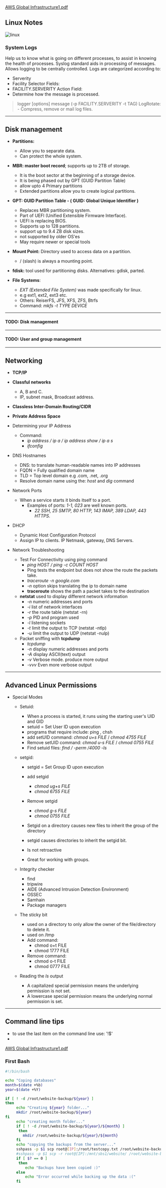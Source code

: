 [AWS Global Infrastructure1.pdf](https://github.com/ngeno7/Linux-Notes/files/9354565/AWS.Global.Infrastructure1.pdf)
## Linux Notes

![linux](https://user-images.githubusercontent.com/9430676/181217374-9419762c-d0d7-4ae7-989f-b2db52341ca7.png)

### System Logs

Help us to know what is going on different processes, to assist in knowing the health of processes.
Syslog standard aids in processing of messages. Allows logging to be centrally controlled.
Logs are categorized according to:
  - Serverity
  - Facility
Selector Fields:
  - FACILITY.SERVERITY
Action Field:
 - Determine how the message is processed.

  >logger [options] message (-p FACILITY.SERVERITY -t TAG)
>LogRotate: - Compress, remove or mail log files.

---
## Disk management
- **Partitions:**
  - Allow you to separate data.
  - Can protect the whole system.
- **MBR: master boot record**; supports up to 2TB of storage.
  - It is the boot sector at the beginning of a storage device.
  - It is being phased out by GPT (GUID Partition Table)
  - allow upto 4 Primary partitions
  - Extended partitions allow you to create logical partitions.

- **GPT: GUID Partition Table - ( GUID: Global Unique Identifier )**
  - Replaces MBR partitioning system.
  - Part of UEFI (Unified Extensible Firmware Interface).
  - UEFI is replacing BIOS.
  - Supports up to 128 partitions.
  - support up to 9.4 ZB disk sizes.
  - not supported by older OS'es
  - May require newer or special tools

- **Mount Point:** Directory used to access data on a partition.
  - / (slash) is always a mounting point.

- **fdisk:** tool used for partitioning disks.
  Alternatives: gdisk, parted.
- **File Systems**:
   - *EXT (Extended File System)* was made specifically for linux.
   - e.g ext1, ext2, ext3 etc.
   - Others: ReiserFS, JFS, XFS, ZFS, Btrfs
   - Command: *mkfs -t TYPE DEVICE*
---
#### TODO: Disk management
---
#### TODO: User and group management
---
## Networking
- **TCP/IP**
- **Classful networks**
    - A, B and C.
    - IP, subnet mask, Broadcast address.
- **Classless Inter-Domain Routing/CIDR**
- **Private Address Space**
- Determining your IP Address
    - Command:
        - *ip address / ip a / ip address show / ip a s*
        - *ifconfig*
 - DNS Hostnames
    - DNS: to translate human-readable names into IP addresses
    - FQDN = Fully qualified domain name
    - TLD = Top level domain e.g .com, .net, .org
    - Resolve domain name using the: *host* and *dig* command
    
 - Network Ports
    - When a service starts it binds itself to a port.
        - Examples of ports: *1-1, 023* are well known ports.
            - *22 SSH, 25 SMTP, 80 HTTP, 143 IMAP, 389 LDAP, 443 HTTPS*.
 - DHCP
    - Dynamic Host Configuration Protocol
    - Assign IP to clients. IP Netmask, gateway, DNS Servers.

- Network Troubleshooting
    - Test For Connectivity using ping command
        - *ping HOST / ping -c COUNT HOST*
        - Ping tests the endpoint but does not show the route the packets take.
        - *traceroute -n google.com* 
        - *-n* option skips translating the ip to domain name
        - **traceroute** shows the path a packet takes to the destination
     - **netstat** used to display different network information
        -  *-n* numeric addresses and ports
        -  *-i* list of network interfaces
        -  *-r* the route table (netstat -rn)
        -  *-p* PID and program used
        -  *-l* listening sockets
        -  *-t* limit the output to TCP (netstat -ntlp)
        -  *-u* limit the output to UDP (netstat -nulp)
    - Packet sniffing with **tcpdump**
        - *tcpdump*
        -  *-n* display numeric addresses and ports
        -  *-A* display ASCII(text) output
        -  *-v* Verbose mode. produce more output
        -  *-vvv* Even more verbose output
---
## Advanced Linux Permissions
  - Special Modes
    - Setuid:
      - When a process is started, it runs using the starting user's UID and GID
      - setuid = Set User ID upon execution
      - programs that require include: ping , chsh
      - add setUID command: *chmod u+s FILE* / *chmod 4755 FILE*
      - Remove setUID command: *chmod u-s FILE* / *chmod 0755 FILE*
      - Find setuid files: *find / -perm /4000 -ls*

    - setgid:
      - setgid = Set Group ID upon execution
      - add setgid
        - *chmod ug+s FILE*
        - *chmod 6755 FILE*

       - Remove setgid
          - *chmod g-s FILE*
          - *chmod 0755 FILE*
      - Setgid on a directory causes new files to inherit the group of the directory
      - setgid causes  directories to inherit the setgid bit.
      - Is not retroactive
      - Great for working with groups.

    - Integrity checker
        - find
        - tripwire
        - AIDE (Advanced Intrusion Detection Environment)
        - OSSEC
        - Samhain
        - Package managers
    - The sticky bit
        - used on a directory to only allow the owner of the file/directory to delete it.
        - used on /tmp
        - Add command:
            - chmod o+t FILE
            - chmod 1777 FILE
        - Remove command:
            - chmod o-t FILE
            - chmod 0777 FILE

    - Reading the *ls* output
        - A capitalized special permission means the underlying permission is not set.
        - A lowercase special permission means the underlying normal permission is set.
--- 
 ## Command line tips
  - to use the last item on the command line use: '!$'
  - 
[AWS Global Infrastructure1.pdf](https://github.com/ngeno7/Linux-Notes/files/9354569/AWS.Global.Infrastructure1.pdf)

### First Bash 

```bash
#!/bin/bash

echo "Coping databases"
month=$(date +%b)
year=$(date +%Y)

if [ ! -d /root/website-backup/${year} ]
then
     echo "Creating ${year} folder..."
     mkdir /root/website-backup/${year}
fi
     echo "creating month folder..."
     if [ ! -d /root/website-backup/${year}/${month} ]
      then
        mkdir /root/website-backup/${year}/${month}
     fi
     echo "copying the backups from the server..."
     sshpass -p $1 scp root@[IP]:/root/testcopy.txt /root/website-backup/${year}/{month}
     #sshpass -p $1 scp -r root@[IP]:/mnt/sbs1/website/ /root/website-backup/${year}/{month}
     if [ $? == 0 ]
      then
         echo "Backups have been copied :)"
     else
         echo "Error occurred while backing up the data :("
     fi

```
